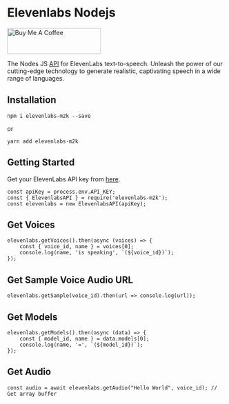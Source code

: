 # Elevenlabs Nodejs
<a href="https://www.buymeacoffee.com/m2kdevelopments" target="_blank">
<img src="https://cdn.buymeacoffee.com/buttons/v2/default-yellow.png" alt="Buy Me A Coffee" style="height: 60px !important;width: 217px !important;" >
</a>


The Nodes JS <a href="https://api.elevenlabs.io/docs">API</a> for ElevenLabs text-to-speech. Unleash the power of our cutting-edge technology to generate realistic, captivating speech in a wide range of languages.

## Installation
```
npm i elevenlabs-m2k --save
```
or 
```
yarn add elevenlabs-m2k
```

## Getting Started
Get your ElevenLabs API key from <a href="https://docs.elevenlabs.io/api-reference/quick-start/authentication">here</a>.

```
const apiKey = process.env.API_KEY;
const { ElevenlabsAPI } = require('elevenlabs-m2k');
const elevenlabs = new ElevenlabsAPI(apiKey);
```

## Get Voices
```
elevenlabs.getVoices().then(async (voices) => {
    const { voice_id, name } = voices[0];
    console.log(name, 'is speaking', `(${voice_id})`);
});
```

## Get Sample Voice Audio URL
```
elevenlabs.getSample(voice_id).then(url => console.log(url));
```


## Get Models
```
elevenlabs.getModels().then(async (data) => {
    const { model_id, name } = data.models[0];
    console.log(name, '=', `(${model_id})`);
});
```
 

## Get Audio
```
const audio = await elevenlabs.getAudio("Hello World", voice_id); // Get array buffer
```
